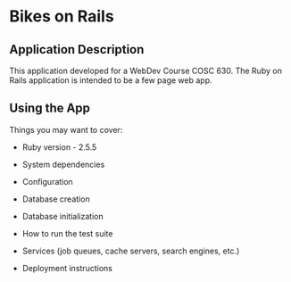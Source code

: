# Bikes on Rails

## Application Description
This application developed for a WebDev Course COSC 630. The Ruby on Rails application is intended to be a few page web app.

## Using the App

Things you may want to cover:

* Ruby version - 2.5.5

* System dependencies

* Configuration

* Database creation

* Database initialization

* How to run the test suite

* Services (job queues, cache servers, search engines, etc.)

* Deployment instructions

